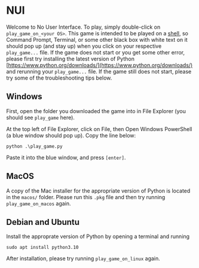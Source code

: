 # NUI
Welcome to No User Interface. To play, simply double-click on `play_game_on_<your OS>`. This game is intended to be played on a [shell](https://en.wikipedia.org/wiki/Shell_(computing)), so Command Prompt, Terminal, or some other black box with white text on it should pop up (and stay up) when you click on your respective `play_game...` file. If the game does not start or you get some other error, please first try installing the latest version of Python [https://www.python.org/downloads/](https://www.python.org/downloads/) and rerunning your `play_game...` file. If the game still does not start, please try some of the troubleshooting tips below.

## Windows

First, open the folder you downloaded the game into in File Explorer (you should see `play_game` here).

At the top left of File Explorer, click on File, then Open Windows PowerShell (a blue window should pop up). Copy the line below:
```
python .\play_game.py
```
Paste it into the blue window, and press `[enter]`.

## MacOS

A copy of the Mac installer for the appropriate version of Python is located in the `macos/` folder. Please run this `.pkg` file and then try running `play_game_on_macos` again.

## Debian and Ubuntu

Install the approprate version of Python by opening a terminal and running
```
sudo apt install python3.10
```

After installation, please try running `play_game_on_linux` again.
